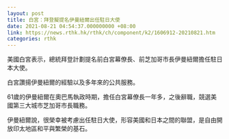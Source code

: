 ```yaml
---
layout: post
title: 白宮：拜登擬提名伊曼紐爾出任駐日大使
date: 2021-08-21 04:54:37.000000000 +08:00
link: https://news.rthk.hk/rthk/ch/component/k2/1606912-20210821.htm
categories: rthk
---
```


美國白宮表示，總統拜登計劃提名前白宮幕僚長、前芝加哥市長伊曼紐爾擔任駐日本大使。

白宮讚揚伊曼紐爾的經驗以及多年來的公共服務。

61歲的伊曼紐爾在奧巴馬執政時期，擔任白宮幕僚長一年多，之後辭職，競選美國第三大城市芝加哥市長職務。

伊曼紐爾說，很榮幸被考慮出任駐日大使，形容美國和日本之間的聯盟，是自由開放印太地區和平與繁榮的基石。
